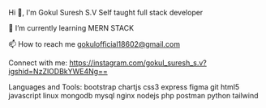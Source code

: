 Hi 👋, I'm Gokul Suresh S.V
Self taught full stack developer


🌱 I’m currently learning MERN STACK

📫 How to reach me gokulofficial18602@gmail.com

Connect with me:
https://instagram.com/gokul_suresh_s.v?igshid=NzZlODBkYWE4Ng==

Languages and Tools:
bootstrap chartjs css3 express figma git html5 javascript linux mongodb mysql nginx nodejs php postman python tailwind

 
